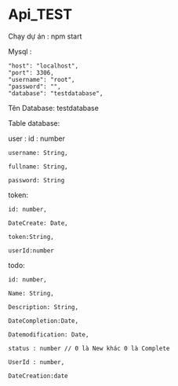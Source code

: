 # Api_TEST

Chạy dự án : npm start

Mysql :

    "host": "localhost",
    "port": 3306,
    "username": "root",
    "password": "",
    "database": "testdatabase",
    
Tên Database:   testdatabase


Table database:



user :
    id : number
    
    username: String,
    
    fullname: String,
    
    password: String
    
    
token:

    id: number,
    
    DateCreate: Date,
    
    token:String,
    
    userId:number
    
    
todo:

    id: number,
    
    Name: String,
    
    Description: String,
    
    DateCompletion:Date,
    
    Datemodification: Date,
    
    status : number // 0 là New khác 0 là Complete
    
    UserId : number,
    
    DateCreation:date
    
    
    
    

